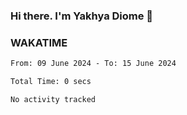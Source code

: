 ### Hi there. I'm Yakhya Diome 👋

### WAKATIME
<!--START_SECTION:waka-->

```txt
From: 09 June 2024 - To: 15 June 2024

Total Time: 0 secs

No activity tracked
```

<!--END_SECTION:waka-->
